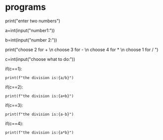 # programs
print("enter two numbers")

a=int(input("number1:"))

b=int(input("number 2:"))

print("choose 2 for + \n choose 3 for - \n choose 4 for * \n choose 1 for / ")

c=int(input("choose what to do:"))

if(c==1):

    print(f"the division is:{a/b}")
    
if(c==2):

    print(f"the division is:{a+b}")
    
if(c==3):

    print(f"the division is:{a-b}")
    
if(c==4):

    print(f"the division is:{a*b}")    
    
    
